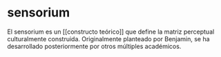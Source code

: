# sensorium
El sensorium es un [[constructo teórico]] que define la matriz perceptual culturalmente construida. Originalmente planteado por Benjamin, se ha desarrollado posteriormente por otros múltiples académicos.
